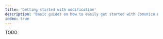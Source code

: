 ```yaml
---
title: 'Getting started with modification'
description: 'Basic guides on how to easily get started with Comunica modification.'
index: true
---
```


TODO

